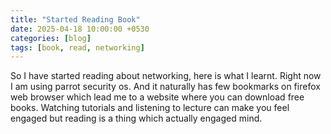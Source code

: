 ```yaml
---
title: "Started Reading Book"
date: 2025-04-18 10:00:00 +0530
categories: [blog]
tags: [book, read, networking]
---
```

So I have started reading about networking, here is what I learnt. Right now I am using parrot security os. And it naturally has few bookmarks on firefox web browser which lead me to a website where you can download free books. Watching tutorials and listening to lecture can make you feel engaged but reading is a thing which actually engaged mind. 